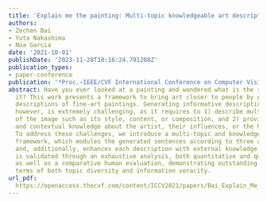 ```yaml
---
title: 'Explain me the painting: Multi-topic knowledgeable art description generation'
authors:
- Zechen Bai
- Yuta Nakashima
- Noa Garcia
date: '2021-10-01'
publishDate: '2023-11-28T10:16:24.791208Z'
publication_types:
- paper-conference
publication: '*Proc.~IEEE/CVF International Conference on Computer Vision (ICCV)*'
abstract: Have you ever looked at a painting and wondered what is the story behind
  it? This work presents a framework to bring art closer to people by generating comprehensive
  descriptions of fine-art paintings. Generating informative descriptions for artworks,
  however, is extremely challenging, as it requires to 1) describe multiple aspects
  of the image such as its style, content, or composition, and 2) provide background
  and contextual knowledge about the artist, their influences, or the historical period.
  To address these challenges, we introduce a multi-topic and knowledgeable art description
  framework, which modules the generated sentences according to three artistic topics
  and, additionally, enhances each description with external knowledge. The framework
  is validated through an exhaustive analysis, both quantitative and qualitative,
  as well as a comparative human evaluation, demonstrating outstanding results in
  terms of both topic diversity and information veracity.
url_pdf: 
  https://openaccess.thecvf.com/content/ICCV2021/papers/Bai_Explain_Me_the_Painting_Multi-Topic_Knowledgeable_Art_Description_Generation_ICCV_2021_paper.pdf
---
```

